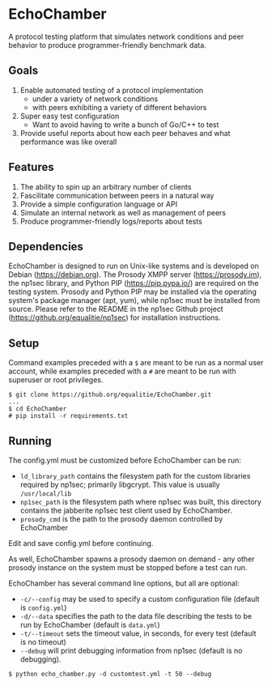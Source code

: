 # EchoChamber
A protocol testing platform that simulates network conditions and peer behavior to
produce programmer-friendly benchmark data.

## Goals

1. Enable automated testing of a protocol implementation
    * under a variety of network conditions
    * with peers exhibiting a variety of different behaviors
2. Super easy test configuration
    * Want to avoid having to write a bunch of Go/C++ to test
3. Provide useful reports about how each peer behaves and what performance was like overall

## Features

1. The ability to spin up an arbitrary number of clients
2. Fascilitate communication between peers in a natural way
3. Provide a simple configuration language or API
4. Simulate an internal network as well as management of peers
5. Produce programmer-friendly logs/reports about tests

## Dependencies

EchoChamber is designed to run on Unix-like systems and is developed on Debian (https://debian.org).  The Prosody XMPP server (https://prosody.im), the np1sec library, and Python PIP (https://pip.pypa.io/) are required on the testing system.  Prosody and Python PIP  may be installed via the operating system's package manager (apt, yum), while np1sec must be installed from source.  Please refer to the README in the np1sec Github project (https://github.org/equalitie/np1sec) for installation instructions.

## Setup

Command examples preceded with a `$` are meant to be run as a normal user account, while examples preceded with a `#` are meant to be run with superuser or root privileges.
```
$ git clone https://github.org/equalitie/EchoChamber.git
...
$ cd EchoChamber
# pip install -r requirements.txt
```

## Running

The config.yml must be customized before EchoChamber can be run:
- `ld_library_path` contains the filesystem path for the custom libraries required by np1sec; primarily libgcrypt.  This value is usually `/usr/local/lib`
- `np1sec_path` is the filesystem path where np1sec was built, this directory contains the jabberite np1sec test client used by EchoChamber.
- `prosody_cmd` is the path to the prosody daemon controlled by EchoChamber

Edit and save config.yml before continuing.

As well, EchoChamber spawns a prosody daemon on demand - any other prosody instance on the system must be stopped before a test can run.

EchoChamber has several command line options, but all are optional:
- `-c/--config` may be used to specify a custom configuration file (default is `config.yml`)
- `-d/--data` specifies the path to the data file describing the tests to be run by EchoChamber (default is `data.yml`)
- `-t/--timeout` sets the timeout value, in seconds, for every test (default is no timeout)
- `--debug` will print debugging information from np1sec (default is no debugging).

```
$ python echo_chamber.py -d customtest.yml -t 50 --debug
```
